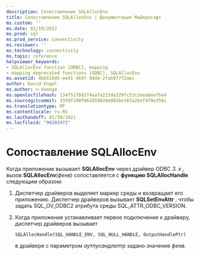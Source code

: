 ```yaml
---
description: Сопоставление SQLAllocEnv
title: Сопоставление SQLAllocEnv | Документация Майкрософт
ms.custom: ''
ms.date: 01/19/2017
ms.prod: sql
ms.prod_service: connectivity
ms.reviewer: ''
ms.technology: connectivity
ms.topic: reference
helpviewer_keywords:
- SQLAllocEnv function [ODBC], mapping
- mapping deprecated functions [ODBC], SQLAllocEnv
ms.assetid: 4bb51845-ee91-4b97-9dd4-2fab977f2aec
author: David-Engel
ms.author: v-daenge
ms.openlocfilehash: 134f517b8374aafa223da329fc53c2eeabeefbe4
ms.sourcegitcommit: 33f0f190f962059826e002be165a2bef4f9e350c
ms.translationtype: MT
ms.contentlocale: ru-RU
ms.lasthandoff: 01/30/2021
ms.locfileid: "99202972"
---
```

# <a name="sqlallocenv-mapping"></a>Сопоставление SQLAllocEnv
Когда приложение вызывает **SQLAllocEnv** через драйвер ODBC *3. x* , вызов **SQLAllocEnv**(*фенв*) сопоставляется с **функцию SQLAllocHandle** следующим образом:  
  
1.  Диспетчер драйверов выделяет маркер среды и возвращает его приложению. Диспетчер драйверов вызывает **SQLSetEnvAttr** , чтобы задать SQL_OV_ODBC2 атрибута среды SQL_ATTR_ODBC_VERSION.  
  
2.  Когда приложение устанавливает первое подключение к драйверу, диспетчер драйверов вызывает  
  
    ```  
    SQLAllocHandle(SQL_HANDLE_ENV, SQL_NULL_HANDLE, OutputHandlePtr)  
    ```  
  
     в драйвере с параметром *аутпусандлептр* задано значение *фенв*.
